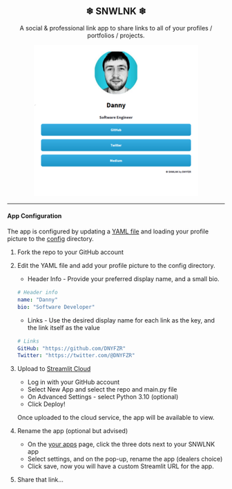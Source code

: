 <h2 align="center"><b> ❄ SNWLNK ❄ </b></h2>

<p align="center">
    A social & professional link app to share links to all of your profiles / portfolios / projects.
</p>

<p align="center"><img src = "app/images/snwlnk_demo.png" height=350></p>

---

<h4><b> App Configuration</b></h4>

The app is configured by updating a [YAML file](config/profile.yml) and loading your profile picture to the [config](config/) directory.

1. Fork the repo to your GitHub account

2. Edit the YAML file and add your profile picture to the config directory.
   - Header Info - Provide your preferred display name, and a small bio.

    ````yml
    # Header info
    name: "Danny"
    bio: "Software Developer"
    ````

   - Links - Use the desired display name for each link as the key, and the link itself as the value

    ````yml
    # Links
    GitHub: "https://github.com/DNYFZR"
    Twitter: "https://twitter.com/@DNYFZR"
    ````

3. Upload to [Streamlit Cloud](https://share.streamlit.io/)
     - Log in with your GitHub account
     - Select New App and select the repo and main.py file
     - On Advanced Settings - select Python 3.10 (optional)
     - Click Deploy!

    Once uploaded to the cloud service, the app will be available to view.

4. Rename the app (optional but advised)
   - On the [your apps](https://share.streamlit.io/) page, click the three dots next to your SNWLNK app
   - Select settings, and on the pop-up, rename the app (dealers choice)
   - Click save, now you will have a custom Streamlit URL for the app.

5. Share that link...